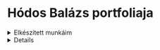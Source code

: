 # Hódos Balázs  portfoliaja
<details><summary>Elkészített munkáim<summary><details>





|***alkatrészek***| típus| db|
|-----------|------|---|
|***Ellenállás***|------|18k|
